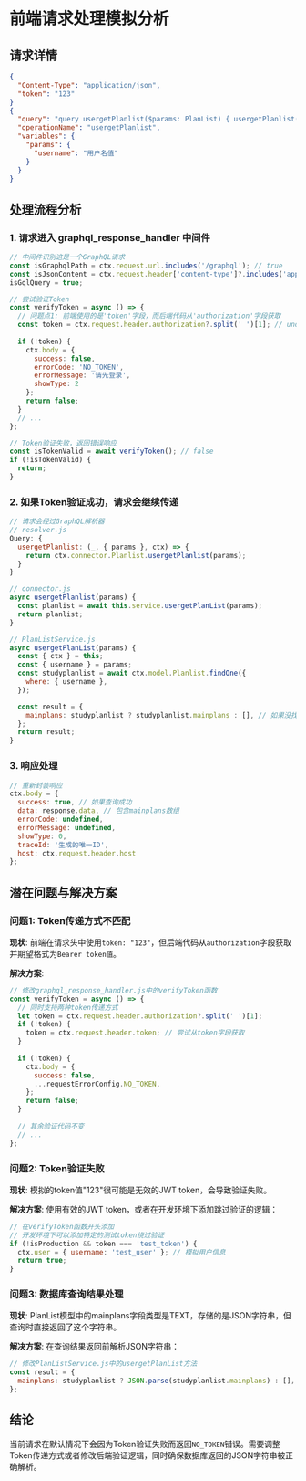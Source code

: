 # 前端请求处理模拟分析

## 请求详情
```json
{
  "Content-Type": "application/json", 
  "token": "123"
}
{
  "query": "query usergetPlanlist($params: PlanList) { usergetPlanlist(params: $params) }", 
  "operationName": "usergetPlanlist", 
  "variables": {
    "params": {
      "username": "用户名值"
    }
  }
}
```

## 处理流程分析

### 1. 请求进入 graphql_response_handler 中间件

```javascript
// 中间件识别这是一个GraphQL请求
const isGraphqlPath = ctx.request.url.includes('/graphql'); // true
const isJsonContent = ctx.request.header['content-type']?.includes('application/json'); // true
isGqlQuery = true;

// 尝试验证Token
const verifyToken = async () => {
  // 问题点1: 前端使用的是'token'字段，而后端代码从'authorization'字段获取
  const token = ctx.request.header.authorization?.split(' ')[1]; // undefined
  
  if (!token) {
    ctx.body = {
      success: false,
      errorCode: 'NO_TOKEN',
      errorMessage: '请先登录',
      showType: 2
    };
    return false;
  }
  // ...
};

// Token验证失败，返回错误响应
const isTokenValid = await verifyToken(); // false
if (!isTokenValid) {
  return;
}
```

### 2. 如果Token验证成功，请求会继续传递

```javascript
// 请求会经过GraphQL解析器
// resolver.js
Query: {
  usergetPlanlist: (_, { params }, ctx) => {
    return ctx.connector.Planlist.usergetPlanlist(params);
  }
}

// connector.js
async usergetPlanlist(params) {
  const planlist = await this.service.usergetPlanList(params);
  return planlist;
}

// PlanListService.js
async usergetPlanList(params) {
  const { ctx } = this;
  const { username } = params;
  const studyplanlist = await ctx.model.Planlist.findOne({
    where: { username },
  });

  const result = {
    mainplans: studyplanlist ? studyplanlist.mainplans : [], // 如果没找到记录，返回空数组
  };
  return result;
}
```

### 3. 响应处理

```javascript
// 重新封装响应
ctx.body = {
  success: true, // 如果查询成功
  data: response.data, // 包含mainplans数组
  errorCode: undefined,
  errorMessage: undefined,
  showType: 0,
  traceId: '生成的唯一ID',
  host: ctx.request.header.host
};
```

## 潜在问题与解决方案

### 问题1: Token传递方式不匹配
**现状**: 前端在请求头中使用`token: "123"`，但后端代码从`authorization`字段获取并期望格式为`Bearer token值`。

**解决方案**: 
```javascript
// 修改graphql_response_handler.js中的verifyToken函数
const verifyToken = async () => {
  // 同时支持两种token传递方式
  let token = ctx.request.header.authorization?.split(' ')[1];
  if (!token) {
    token = ctx.request.header.token; // 尝试从token字段获取
  }
  
  if (!token) {
    ctx.body = {
      success: false,
      ...requestErrorConfig.NO_TOKEN,
    };
    return false;
  }
  
  // 其余验证代码不变
  // ...
};
```

### 问题2: Token验证失败
**现状**: 模拟的token值"123"很可能是无效的JWT token，会导致验证失败。

**解决方案**: 使用有效的JWT token，或者在开发环境下添加跳过验证的逻辑：
```javascript
// 在verifyToken函数开头添加
// 开发环境下可以添加特定的测试token绕过验证
if (!isProduction && token === 'test_token') {
  ctx.user = { username: 'test_user' }; // 模拟用户信息
  return true;
}
```

### 问题3: 数据库查询结果处理
**现状**: PlanList模型中的mainplans字段类型是TEXT，存储的是JSON字符串，但查询时直接返回了这个字符串。

**解决方案**: 在查询结果返回前解析JSON字符串：
```javascript
// 修改PlanListService.js中的usergetPlanList方法
const result = {
  mainplans: studyplanlist ? JSON.parse(studyplanlist.mainplans) : [], // 解析JSON字符串
};
```

## 结论
当前请求在默认情况下会因为Token验证失败而返回`NO_TOKEN`错误。需要调整Token传递方式或者修改后端验证逻辑，同时确保数据库返回的JSON字符串被正确解析。